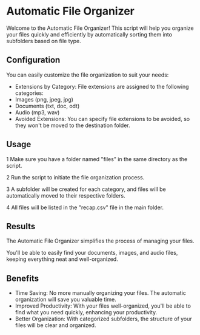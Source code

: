 # Automatic File Organizer

Welcome to the Automatic File Organizer! This script will help you organize your files quickly 
and efficiently by automatically sorting them into subfolders based on file type.

## Configuration

You can easily customize the file organization to suit your needs:

* Extensions by Category: File extensions are assigned to the following categories:
* Images (png, jpeg, jpg)
* Documents (txt, doc, odt)
* Audio (mp3, wav)
* Avoided Extensions: You can specify file extensions to be avoided, 
  so they won't be moved to the destination folder.
  
## Usage

1 Make sure you have a folder named "files" in the same directory as the script.

2 Run the script to initiate the file organization process.

3 A subfolder will be created for each category, and files will be automatically moved to their respective folders.

4 All files will be listed in the "recap.csv" file in the main folder.

## Results

The Automatic File Organizer simplifies the process of managing your files. 

You'll be able to easily find your documents, images, and audio files, keeping everything neat and well-organized.

## Benefits

* Time Saving: No more manually organizing your files. The automatic organization will save you valuable time.
* Improved Productivity: With your files well-organized, you'll be able to find what you need quickly, enhancing your productivity.
* Better Organization: With categorized subfolders, the structure of your files will be clear and organized.
